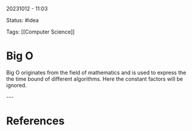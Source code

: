 20231012 - 11:03

Status: #idea

Tags: [[Computer Science]] 

# Big O
Big O originates from the field of mathematics and is used to express the the time bound of different algorithms. Here the constant factors will be ignored. 




\-\-\-
# References